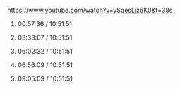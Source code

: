https://www.youtube.com/watch?v=ySqesLjz6K0&t=38s

1.  00:57:36 / 10:51:51

2.  03:33:07 / 10:51:51

3.  06:02:32 / 10:51:51

4.  06:56:09 / 10:51:51

5.  09:05:09 / 10:51:51
